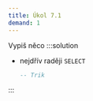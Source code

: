 ```yaml
---
title: Úkol 7.1
demand: 1
---
```


Vypiš něco
:::solution

- nejdřív raději `SELECT`

  ```sql
  -- Trik
  ```

:::
